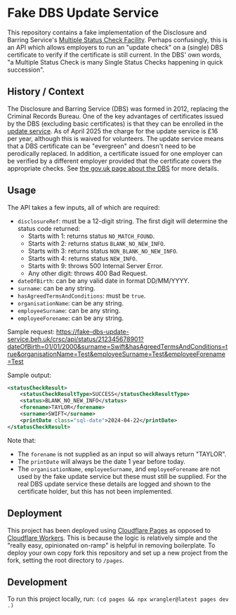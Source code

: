 # Fake DBS Update Service
This repository contains a fake implementation of the Disclosure and Barring Service's [Multiple Status Check Facility](https://assets.publishing.service.gov.uk/media/67449590ece939d55ce93006/Multiple_Status_Checking_Guide_V2.0_23112024.pdf).
Perhaps confusingly, this is an API which allows employers to run an "update check" on a (single) DBS certificate to verify if the certificate is still current.
In the DBS' own words, "a Multiple Status Check is many Single Status Checks happening in quick succession".

## History / Context
The Disclosure and Barring Service (DBS) was formed in 2012, replacing the Criminal Records Bureau.
One of the key advantages of certificates issued by the DBS (excluding basic certificates) is that they can be enrolled in the [update service](https://www.gov.uk/dbs-update-service).
As of April 2025 the charge for the update service is £16 per year, although this is waived for volunteers.
The update service means that a DBS certificate can be "evergreen" and doesn't need to be perodically replaced.
In addition, a certificate issued for one employer can be verified by a different employer provided that the certificate covers the appropriate checks.
See [the gov.uk page about the DBS](https://www.gov.uk/government/organisations/disclosure-and-barring-service/about) for more details.

## Usage
The API takes a few inputs, all of which are required:
- `disclosureRef`: must be a 12-digit string. The first digit will determine the status code returned:
  - Starts with 1: returns status `NO_MATCH_FOUND`.
  - Starts with 2: returns status `BLANK_NO_NEW_INFO`.
  - Starts with 3: returns status `NON_BLANK_NO_NEW_INFO`.
  - Starts with 4: returns status `NEW_INFO`.
  - Starts with 9: throws 500 Internal Server Error.
  - Any other digit: throws 400 Bad Request.
- `dateOfBirth`: can be any valid date in format DD/MM/YYYY.
- `surname`: can be any string.
- `hasAgreedTermsAndConditions`: must be `true`.
- `organisationName`: can be any string.
- `employeeSurname`: can be any string.
- `employeeForename`: can be any string.

Sample request: https://fake-dbs-update-service.beh.uk/crsc/api/status/212345678901?dateOfBirth=01/01/2000&surname=Swift&hasAgreedTermsAndConditions=true&organisationName=Test&employeeSurname=Test&employeeForename=Test

Sample output:
```xml
<statusCheckResult>
    <statusCheckResultType>SUCCESS</statusCheckResultType>
    <status>BLANK_NO_NEW_INFO</status>
    <forename>TAYLOR</forename>
    <surname>SWIFT</surname>
    <printDate class="sql-date">2024-04-22</printDate>
</statusCheckResult>
```

Note that:
- The `forename` is not supplied as an input so will always return "TAYLOR".
- The `printDate` will always be the date 1 year before today.
- The `organisationName`, `employeeSurname`, and `employeeForename` are not used by the fake update service but these must still be supplied. For the real DBS update service these details are logged and shown to the certificate holder, but this has not been implemented.

## Deployment
This project has been deployed using [Cloudflare Pages](https://pages.cloudflare.com/) as opposed to [Cloudflare Workers](https://workers.cloudflare.com/).
This is because the logic is relatively simple and the "really easy, opinionated on-ramp" is helpful in removing boilerplate.
To deploy your own copy fork this repository and set up a new project from the fork, setting the root directory to `/pages`.

## Development
To run this project locally, run: `(cd pages && npx wrangler@latest pages dev .)`
